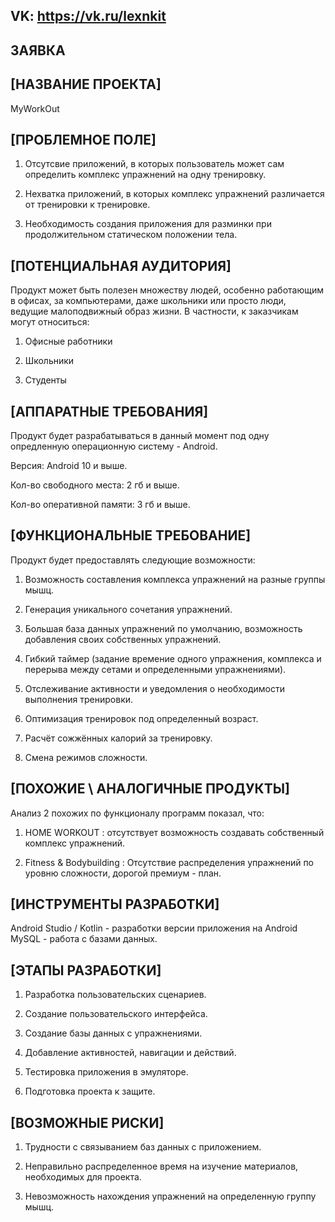 ## VK: https://vk.ru/lexnkit

## ЗАЯВКА
## [НАЗВАНИЕ ПРОЕКТА]

MyWorkOut

## [ПРОБЛЕМНОЕ ПОЛЕ]

1) Отсутсвие приложений, в которых пользователь может сам определить комплекс упражнений на одну тренировку.

2) Нехватка приложений, в которых комплекс упражнений различается от тренировки к тренировке.

3) Необходимость создания приложения для разминки при продолжительном статическом положении тела.

## [ПОТЕНЦИАЛЬНАЯ АУДИТОРИЯ]

Продукт может быть полезен множеству людей, особенно работающим в офисах, за компьютерами, даже школьники или просто люди, ведущие малоподвижный образ жизни. В частности, к заказчикам могут относиться:

1) Офисные работники

2) Школьники

3) Студенты

## [АППАРАТНЫЕ ТРЕБОВАНИЯ]

Продукт будет разрабатываться в данный момент под одну опредленную операционную систему - Android.

Версия: Android 10 и выше.

Кол-во свободного места: 2 гб и выше.

Кол-во оперативной памяти: 3 гб и выше.

## [ФУНКЦИОНАЛЬНЫЕ ТРЕБОВАНИЕ]

Продукт будет предоставлять следующие возможности:

1) Возможность составления комплекса упражнений на разные группы мышц.

2) Генерация уникального сочетания упражнений.

3) Большая база данных упражнений по умолчанию, возможность добавления своих собственных упражнений.

4) Гибкий таймер (задание времение одного упражнения, комплекса и перерыва между сетами и определенными упражнениями).

5) Отслеживание активности и уведомления о необходимости выполнения тренировки.

6) Оптимизация тренировок под определенный возраст.

7) Расчёт сожжённых калорий за тренировку.

8) Смена режимов сложности.

## [ПОХОЖИЕ \ АНАЛОГИЧНЫЕ ПРОДУКТЫ]

Анализ 2 похожих по функционалу программ показал, что:

1) HOME WORKOUT : отсутствует возможность создавать собственный комплекс упражнений.

2) Fitness & Bodybuilding : Отсутствие распределения упражнений по уровню сложности, дорогой премиум - план.

## [ИНСТРУМЕНТЫ РАЗРАБОТКИ]

Android Studio / Kotlin - разработки версии приложения на Android
MySQL - работа с базами данных.

## [ЭТАПЫ РАЗРАБОТКИ]

1) Разработка пользовательских сценариев.

2) Создание пользовательского интерфейса.

3) Создание базы данных с упражнениями.

4) Добавление активностей, навигации и действий.

5) Тестировка приложения в эмуляторе.

6) Подготовка проекта к защите.

## [ВОЗМОЖНЫЕ РИСКИ]

1) Трудности с связыванием баз данных с приложением.

2) Неправильно распределенное время на изучение материалов, необходимых для проекта.

3) Невозможность нахождения упражнений на определенную группу мышц.
